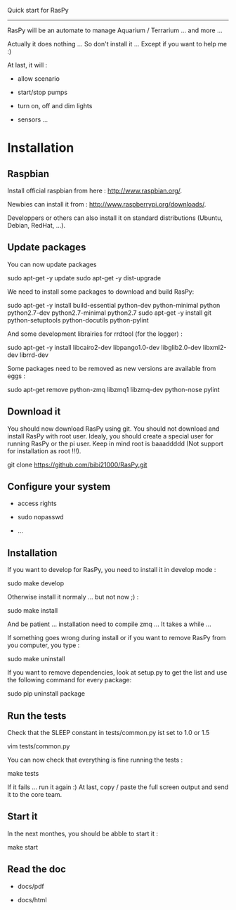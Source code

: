 
Quick start for RasPy
*********************

RasPy will be an automate to manage Aquarium / Terrarium ... and more
...

Actually it does nothing ... So don't install it ... Except if you
want to help me :)

At last, it will :

   * allow scenario

   * start/stop pumps

   * turn on, off and dim lights

   * sensors ...


Installation
============


Raspbian
--------

Install official raspbian from here : http://www.raspbian.org/.

Newbies can install it from : http://www.raspberrypi.org/downloads/.

Developpers or others can also install it on standard distributions
(Ubuntu, Debian, RedHat, ...).


Update packages
---------------

You can now update packages

   sudo apt-get -y update
   sudo apt-get -y dist-upgrade

We need to install some packages to download and build RasPy:

   sudo apt-get -y install build-essential python-dev python-minimal python python2.7-dev python2.7-minimal python2.7
   sudo apt-get -y install git python-setuptools python-docutils python-pylint

And some development librairies for rrdtool (for the logger) :

   sudo apt-get -y install libcairo2-dev libpango1.0-dev libglib2.0-dev libxml2-dev librrd-dev

Some packages need to be removed as new versions are available from
eggs :

   sudo apt-get remove python-zmq libzmq1 libzmq-dev python-nose pylint


Download it
-----------

You should now download RasPy using git. You should not download and
install RasPy with root user. Idealy, you should create a special user
for running RasPy or the pi user. Keep in mind root is baaaddddd (Not
support for installation as root !!!).

   git clone https://github.com/bibi21000/RasPy.git


Configure your system
---------------------

   * access rights

   * sudo nopasswd

   * ...


Installation
------------

If you want to develop for RasPy, you need to install it in develop
mode :

   sudo make develop

Otherwise install it normaly ... but not now ;) :

   sudo make install

And be patient ... installation need to compile zmq ... It takes a
while ...

If something goes wrong during install or if you want to remove RasPy
from you computer, you type :

   sudo make uninstall

If you want to remove dependencies, look at setup.py to get the list
and use the following command for every package:

   sudo pip uninstall package


Run the tests
-------------

Check that the SLEEP constant in tests/common.py ist set to 1.0 or 1.5

   vim tests/common.py

You can now check that everything is fine running the tests :

   make tests

If it fails ... run it again :) At last, copy / paste the full screen
output and send it to the core team.


Start it
--------

In the next monthes, you should be abble to start it :

   make start


Read the doc
------------

   * docs/pdf

   * docs/html

